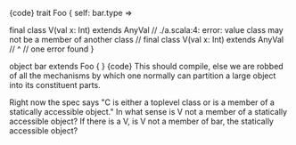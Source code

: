 {code}
trait Foo {
  self: bar.type =>
  
  final class V(val x: Int) extends AnyVal
  // ./a.scala:4: error: value class may not be a member of another class
  //   final class V(val x: Int) extends AnyVal
  //               ^
  // one error found
}

object bar extends Foo { }
{code}
This should compile, else we are robbed of all the mechanisms by which one normally can partition a large object into its constituent parts.

Right now the spec says "C is either a toplevel class or is a member of a statically accessible object." In what sense is V not a member of a statically accessible object? If there is a V, is V not a member of bar, the statically accessible object?
